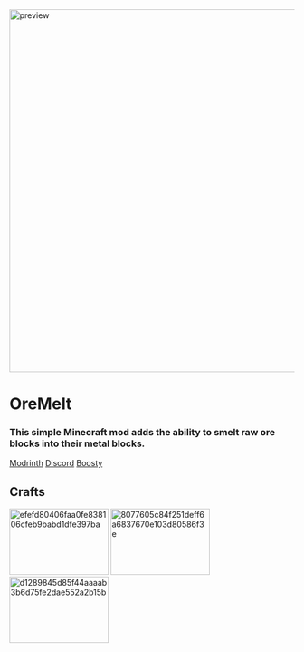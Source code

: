 
<img width="1280" height="640" alt="preview" src="https://github.com/user-attachments/assets/8b6393ef-36b5-4caf-95cf-c4277d645988" />

# OreMelt
### This simple Minecraft mod adds the ability to smelt raw ore blocks into their metal blocks.
[Modrinth](https://modrinth.com/mod/oremelt) [Discord](https://discord.gg/vxqqKQrUhT) [Boosty](https://boosty.to/mrforey)
## Crafts
<img width="175" height="117" alt="efefd80406faa0fe838106cfeb9babd1dfe397ba" src="https://github.com/user-attachments/assets/51b0f819-7940-4f57-9236-b9df43634d48" />
<img width="175" height="117" alt="8077605c84f251deff6a6837670e103d80586f3e" src="https://github.com/user-attachments/assets/7e2a5514-5ed9-4de7-a938-0024c7c6c626" />
<img width="175" height="117" alt="d1289845d85f44aaaab3b6d75fe2dae552a2b15b" src="https://github.com/user-attachments/assets/ca6f12a1-5aa3-4cf6-8bf8-c86b9f78d589" />
